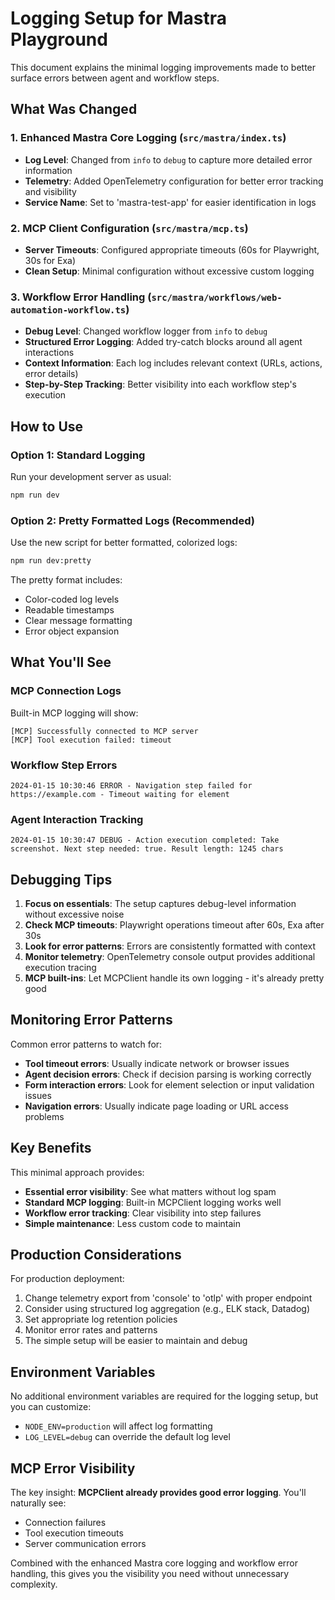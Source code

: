 # Logging Setup for Mastra Playground

This document explains the minimal logging improvements made to better surface errors between agent and workflow steps.

## What Was Changed

### 1. Enhanced Mastra Core Logging (`src/mastra/index.ts`)
- **Log Level**: Changed from `info` to `debug` to capture more detailed error information
- **Telemetry**: Added OpenTelemetry configuration for better error tracking and visibility
- **Service Name**: Set to 'mastra-test-app' for easier identification in logs

### 2. MCP Client Configuration (`src/mastra/mcp.ts`)
- **Server Timeouts**: Configured appropriate timeouts (60s for Playwright, 30s for Exa)
- **Clean Setup**: Minimal configuration without excessive custom logging

### 3. Workflow Error Handling (`src/mastra/workflows/web-automation-workflow.ts`)
- **Debug Level**: Changed workflow logger from `info` to `debug`
- **Structured Error Logging**: Added try-catch blocks around all agent interactions
- **Context Information**: Each log includes relevant context (URLs, actions, error details)
- **Step-by-Step Tracking**: Better visibility into each workflow step's execution

## How to Use

### Option 1: Standard Logging
Run your development server as usual:
```bash
npm run dev
```

### Option 2: Pretty Formatted Logs (Recommended)
Use the new script for better formatted, colorized logs:
```bash
npm run dev:pretty
```

The pretty format includes:
- Color-coded log levels
- Readable timestamps
- Clear message formatting
- Error object expansion

## What You'll See

### MCP Connection Logs
Built-in MCP logging will show:
```
[MCP] Successfully connected to MCP server
[MCP] Tool execution failed: timeout
```

### Workflow Step Errors
```
2024-01-15 10:30:46 ERROR - Navigation step failed for https://example.com - Timeout waiting for element
```

### Agent Interaction Tracking
```
2024-01-15 10:30:47 DEBUG - Action execution completed: Take screenshot. Next step needed: true. Result length: 1245 chars
```

## Debugging Tips

1. **Focus on essentials**: The setup captures debug-level information without excessive noise
2. **Check MCP timeouts**: Playwright operations timeout after 60s, Exa after 30s
3. **Look for error patterns**: Errors are consistently formatted with context
4. **Monitor telemetry**: OpenTelemetry console output provides additional execution tracing
5. **MCP built-ins**: Let MCPClient handle its own logging - it's already pretty good

## Monitoring Error Patterns

Common error patterns to watch for:
- **Tool timeout errors**: Usually indicate network or browser issues
- **Agent decision errors**: Check if decision parsing is working correctly
- **Form interaction errors**: Look for element selection or input validation issues
- **Navigation errors**: Usually indicate page loading or URL access problems

## Key Benefits

This minimal approach provides:
- **Essential error visibility**: See what matters without log spam
- **Standard MCP logging**: Built-in MCPClient logging works well
- **Workflow error tracking**: Clear visibility into step failures
- **Simple maintenance**: Less custom code to maintain

## Production Considerations

For production deployment:
1. Change telemetry export from 'console' to 'otlp' with proper endpoint
2. Consider using structured log aggregation (e.g., ELK stack, Datadog)
3. Set appropriate log retention policies
4. Monitor error rates and patterns
5. The simple setup will be easier to maintain and debug

## Environment Variables

No additional environment variables are required for the logging setup, but you can customize:
- `NODE_ENV=production` will affect log formatting
- `LOG_LEVEL=debug` can override the default log level

## MCP Error Visibility

The key insight: **MCPClient already provides good error logging**. You'll naturally see:
- Connection failures
- Tool execution timeouts
- Server communication errors

Combined with the enhanced Mastra core logging and workflow error handling, this gives you the visibility you need without unnecessary complexity. 